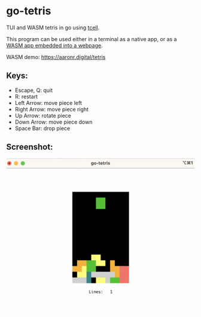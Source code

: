 # go-tetris

TUI and WASM tetris in go using [tcell](https://github.com/gdamore/tcell).

This program can be used either in a terminal as a native app, or as a [WASM app embedded into a webpage](https://github.com/gdamore/tcell/blob/main/README-wasm.md).

WASM demo: https://aaronr.digital/tetris

## Keys:

- Escape, Q: quit
- R: restart
- Left Arrow: move piece left
- Right Arrow: move piece right
- Up Arrow: rotate piece
- Down Arrow: move piece down
- Space Bar: drop piece

## Screenshot:

![go-tetris](go-tetris.png)
